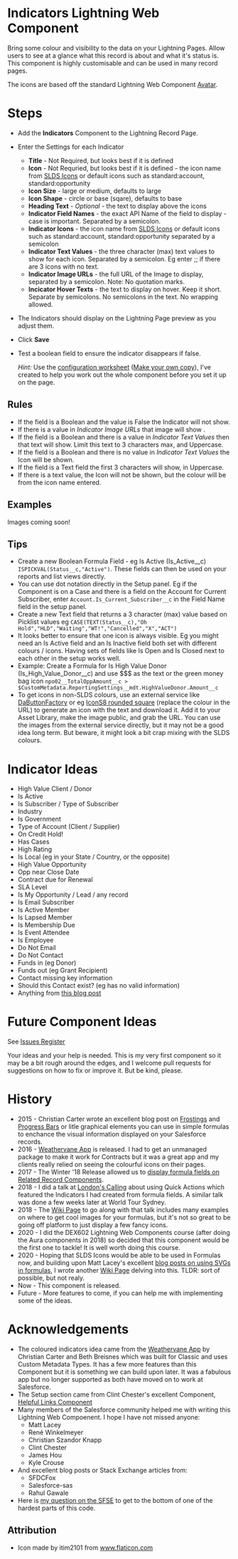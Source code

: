 # Indicators Lightning Web Component

Bring some colour and visibility to the data on your Lightning Pages. Allow users to see at a glance what this record is about and what it's status is. This component is highly customisable and can be used in many record pages. 

The icons are based off the standard Lightning Web Component [Avatar](https://developer.salesforce.com/docs/component-library/bundle/lightning-avatar/example).

# Steps

* Add the **Indicators** Component to the Lightning Record Page. 
* Enter the Settings for each Indicator
  * **Title** - Not Required, but looks best if it is defined
  * **Icon** - Not Requried, but looks best if it is defined - the icon name from [SLDS Icons](https://www.lightningdesignsystem.com/icons/) or default icons such as standard:account, standard:opportunity
  * **Icon Size** - large or medium, defaults to large
  * **Icon Shape** - circle or base (sqare), defaults to base
  * **Heading Text** - _Optional_ - the text to display above the icons
  * **Indicator Field Names** - the exact API Name of the field to display - case is important. Separated by a semicolon. 
  * **Indicator Icons** - the icon name from [SLDS Icons](https://www.lightningdesignsystem.com/icons/) or default icons such as standard:account, standard:opportunity separated by a semicolon
  * **Indicator Text Values** - the three character (max) text values to show for each icon. Separated by a semicolon. Eg enter ;; if there are 3 icons with no text.
  * **Indicator Image URLs** - the full URL of the Image to display, separated by a semicolon. Note: No quotation marks. 
  * **Incicator Hover Texts** - the text to display on hover. Keep it short. Separate by semicolons. No semicolons in the text. No wrapping allowed. 
* The Indicators should display on the Lightning Page preview as you adjust them. 
* Click **Save**
* Test a boolean field to ensure the indicator disappears if false.

  _Hint:_ Use the [configuration worksheet](https://docs.google.com/spreadsheets/d/1e-Qxi0MY9An9Hb9mHPVxFom--HCNK6xNRkWO12xRxg0/edit?usp=sharing) ([Make your own copy](https://docs.google.com/spreadsheets/d/1e-Qxi0MY9An9Hb9mHPVxFom--HCNK6xNRkWO12xRxg0/copy)), I've created to help you work out the whole component before you set it up on the page.

## Rules

* If the field is a Boolean and the value is False the Indicator will not show.
* If there is a value in *Indicator Image URLs* that image will show .
* If the field is a Boolean and there is a value in *Indicator Text Values* then that text will show. Limit this text to 3 characters max, and Uppercase. 
* If the field is a Boolean and there is no value in *Indicator Text Values* the Icon will be shown.
* If the field is a Text field the first 3 characters will show, in Uppercase.
* If there is a text value, the Icon will not be shown, but the colour will be from the icon name entered.

## Examples

Images coming soon! 

## Tips
* Create a new Boolean Formula Field - eg Is Active (Is_Active__c)
```ISPICKVAL(Status__c,"Active")```. These fields can then be used on your reports and list views directly. 
* You can use dot notation directly in the Setup panel. Eg if the Component is on a Case and there is a field on the Account for Current Subscriber, enter ```Account.Is_Current_Subscriber__c``` in the Field Name field in the setup panel. 
* Create a new Text field that returns a 3 character (max) value based on Picklist values eg
```CASE(TEXT(Status__c),"Oh Hold","HLD","Waiting","WT!","Cancelled","X","ACT")```
* It looks better to ensure that one icon is always visible. Eg you might need an Is Active field and an Is Inactive field both set with different colours / icons. Having sets of fields like Is Open and Is Closed next to each other in the setup works well. 
* Example: Create a Formula for Is High Value Donor (Is_High_Value_Donor__c) and use $$$ as the text or the green money bag icon
```npo02__TotalOppAmount__c > $CustomMetadata.ReportingSettings__mdt.HighValueDonor.Amount__c```
* To get icons in non-SLDS colours, use an external service like [DaButtonFactory](https://www.clickminded.com/button-generator/) or eg [IconS8 rounded square](https://img.icons8.com/ios-filled/50/cd0000/rounded-square.png) (replace the colour in the URL) to generate an icon with the text and download it. Add it to your Asset Library, make the image public, and grab the URL. You can use the images from the external service directly, but it may not be a good idea long term. But beware, it might look a bit crap mixing with the SLDS colours. 


# Indicator Ideas
* High Value Client / Donor
* Is Active
* Is Subscriber / Type of Subscriber
* Industry
* Is Government
* Type of Account (Client / Supplier)
* On Credit Hold!
* Has Cases
* High Rating
* Is Local (eg in your State / Country, or the opposite)
* High Value Opportunity
* Opp near Close Date
* Contract due for Renewal
* SLA Level
* Is My Opportunity / Lead / any record
* Is Email Subscriber
* Is Active Member
* Is Lapsed Member
* Is Membership Due
* Is Event Attendee
* Is Employee
* Do Not Email
* Do Not Contact
* Funds in (eg Donor)
* Funds out (eg Grant Recipient)
* Contact missing key information
* Should this Contact exist? (eg has no valid information)
* Anything from [this blog post](https://dandonin.com/2017/07/06/customer-account-health-indicators/)

# Future Component Ideas

See [Issues Register](https://github.com/JodieM/Indicators/issues)

Your ideas and your help is needed. This is my very first component so it may be a bit rough around the edges, and I welcome pull requests for suggestions on how to fix or improve it. But be kind, please. 

# History

* 2015 - Christian Carter wrote an excellent blog post on [Frostings](https://cdcarter.github.io/admin/2015/11/12/frosting) and [Progress Bars](https://cdcarter.github.io/admin/2016/02/15/progress-bar) or litle graphical elements you can use in simple formulas to enchance the visual information displayed on your Salesforce records.
* 2016 - [Weathervane App](https://github.com/bigthinks/weathervane) is released. I had to get an unmanaged package to make it work for Contracts but it was a great app and my clients really relied on seeing the colourful icons on their pages. 
* 2017 - The Winter '18 Release allowed us to [display formula fields on Related Record Components](https://success.salesforce.com/ideaView?id=08730000000Dm7sAAC).
* 2018 - I did a talk at [London's Calling](https://www.youtube.com/watch?v=JPgZKdwZMxU) about using Quick Actions which featured the Indicators I had created from formula fields. A similar talk was done a few weeks later at World Tour Sydney.
* 2018 - The [Wiki Page](https://tddprojects.atlassian.net/wiki/x/KQBHDg) to go along with that talk includes many examples on where to get cool images for your formulas, but it's not so great to be going off platform to just display a few fancy icons. 
* 2020 - I did the DEX602 Lightning Web Components course (after doing the Aura components in 2018) so decided that this component would be the first one to tackle! It is well worth doing this course. 
* 2020 - Hoping that SLDS Icons would be able to be used in Formulas now, and building upon Matt Lacey's excellent [blog posts on using SVGs in formulas](https://laceysnr.com/formula-controlled-graphics-on-salesforce-1/), I wrote another [Wiki Page](https://tddprojects.atlassian.net/wiki/x/BQCHOw) delving into this. TLDR: sort of possible, but not realy. 
* Now - This component is released.
* Future - More features to come, if you can help me with implementing some of the ideas. 

# Acknowledgements

* The coloured indicators idea came from the [Weathervane App](https://github.com/bigthinks/weathervane) by Christian Carter and Beth Breisnes which was built for Classic and uses Custom Metadata Types. It has a few more features than this Component but it is something we can build upon later. It was a fabulous app but no longer supported as both have moved on to work at Salesforce. 
* The Setup section came from Clint Chester's excellent Component, [Helpful Links Component](https://github.com/edgewatercricketclub/helpful-links-component) 
* Many members of the Salesforce community helped me with writing this Lightning Web Compoenent. I hope I have not missed anyone:
  * Matt Lacey
  * René Winkelmeyer
  * Christian Szandor Knapp
  * Clint Chester
  * James Hou
  * Kyle Crouse
* And excellent blog posts or Stack Exchange articles from:
  * SFDCFox
  * Salesforce-sas
  * Rahul Gawale
* Here is [my question on the SFSE](https://salesforce.stackexchange.com/questions/307055/simplest-way-to-display-values-from-field-names-listed-in-design-attributes) to get to the bottom of one of the hardest parts of this code.

## Attribution

* Icon made by itim2101 from www.flaticon.com
